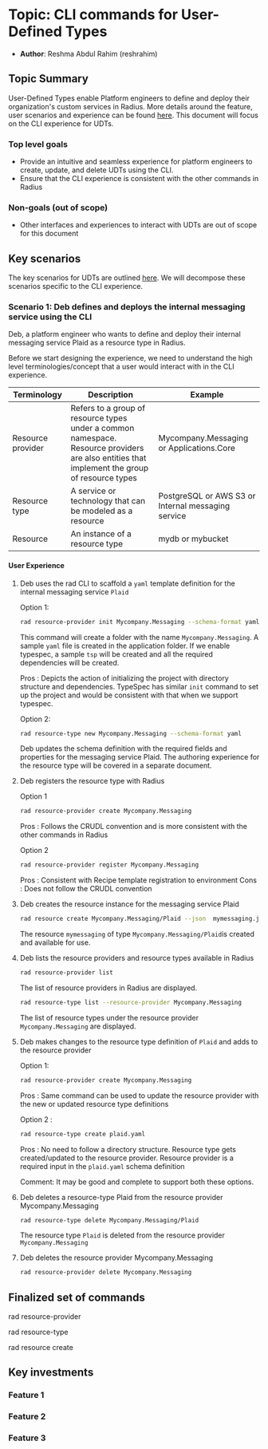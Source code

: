 # Topic: CLI commands for User-Defined Types

* **Author**: Reshma Abdul Rahim (reshrahim)

## Topic Summary
<!-- A paragraph or two to summarize the topic area. Just define it in summary form so we all know what it is. -->
User-Defined Types enable Platform engineers to define and deploy their organization's custom services in Radius. More details around the feature, user scenarios and experience can be found [here](/architecture/2024-06-resource-extensibility-feature-spec.md). This document will focus on the CLI experience for UDTs.

### Top level goals
<!-- At the most basic level, what are we trying to accomplish? -->
- Provide an intuitive and seamless experience for platform engineers to create, update, and delete UDTs using the CLI.
- Ensure that the CLI experience is consistent with the other commands in Radius

### Non-goals (out of scope)
<!-- What are we explicitly not trying to accomplish? -->
- Other interfaces and experiences to interact with UDTs are out of scope for this document

## Key scenarios
<!-- List ~3-7 high level scenarios to clarify the value and point to how we will decompose this big area into component capabilities. We may ultimately have more than one level of scenario. -->
The key scenarios for UDTs are outlined [here](/architecture/2024-06-resource-extensibility-feature-spec.md). We will decompose these scenarios specific to the CLI experience.

### Scenario 1: Deb defines and deploys the internal messaging service using the CLI
<!-- One or two sentence summary -->
Deb, a platform engineer who wants to define and deploy their internal messaging service Plaid as a resource type in Radius. 

Before we start designing the experience, we need to understand the high level terminologies/concept that a user would interact with in the CLI experience.

| Terminology | Description | Example |
|-------------|-------------|---------|
|Resource provider | Refers to a group of resource types under a common namespace. Resource providers are also entities that implement the group of resource types | Mycompany.Messaging or Applications.Core |
|Resource type | A service or technology that can be modeled as a resource | PostgreSQL or AWS S3 or Internal messaging service |
|Resource | An instance of a resource type | mydb or mybucket |

#### User Experience

1. Deb uses the rad CLI to scaffold a `yaml` template definition for the internal messaging service `Plaid`

    Option 1:

    ```bash
    rad resource-provider init Mycompany.Messaging --schema-format yaml
    ```
        
    This command will create a folder with the name `Mycompany.Messaging`. A sample `yaml` file is created in the application folder. If we enable typespec, a sample `tsp` will be created and all the required dependencies will be created.

    Pros : Depicts the action of initializing the project with directory structure and dependencies. TypeSpec has similar `init` command to set up the project and would be consistent with that when we support typespec.

    Option 2:

    ```bash
    rad resource-type new Mycompany.Messaging --schema-format yaml
    ```
    
    Deb updates the schema definition with the required fields and properties for the messaging service Plaid. The authoring experience for the resource type will be covered in a separate document.

2. Deb registers the resource type with Radius

    Option 1 

    ```bash
    rad resource-provider create Mycompany.Messaging
    ```
    Pros : Follows the CRUDL convention and is more consistent with the other commands in Radius

    Option 2

    ```bash
    rad resource-provider register Mycompany.Messaging
    ```
    Pros : Consistent with Recipe template registration to environment
    Cons : Does not follow the CRUDL convention

3. Deb creates the resource instance for the messaging service Plaid

    ```bash
    rad resource create Mycompany.Messaging/Plaid --json  mymessaging.json
    ```
    The resource `mymessaging` of type `Mycompany.Messaging/Plaid`is created and available for use.

4. Deb lists the resource providers and resource types available in Radius

    ```bash
    rad resource-provider list
    ```
    The list of resource providers in Radius are displayed.

    ```bash
    rad resource-type list --resource-provider Mycompany.Messaging
    ```
    The list of resource types under the resource provider `Mycompany.Messaging` are displayed.

5. Deb makes changes to the resource type definition of `Plaid` and adds to the resource provider

    Option 1:

    ```bash
    rad resource-provider create Mycompany.Messaging
    ```
    Pros : Same command can be used to update the resource provider with the new or updated resource type definitions

    Option 2 :

    ```bash
    rad resource-type create plaid.yaml 
    ```
    Pros : No need to follow a directory structure. Resource type gets created/updated to the resource provider. Resource provider is a required input in the `plaid.yaml` schema definition

    Comment: It may be good and complete to support both these options.

6. Deb deletes a resource-type Plaid from the resource provider Mycompany.Messaging

    ```bash
    rad resource-type delete Mycompany.Messaging/Plaid
    ```
    The resource type `Plaid` is deleted from the resource provider `Mycompany.Messaging`

7. Deb deletes the resource provider Mycompany.Messaging

    ```bash
    rad resource-provider delete Mycompany.Messaging
    ```


## Finalized set of commands 

rad resource-provider 

rad resource-type

rad resource create

## Key investments
<!-- List the features required to enable this scenario(s). -->

### Feature 1
<!-- One or two sentence summary -->

### Feature 2
<!-- One or two sentence summary -->

### Feature 3
<!-- One or two sentence summary -->
